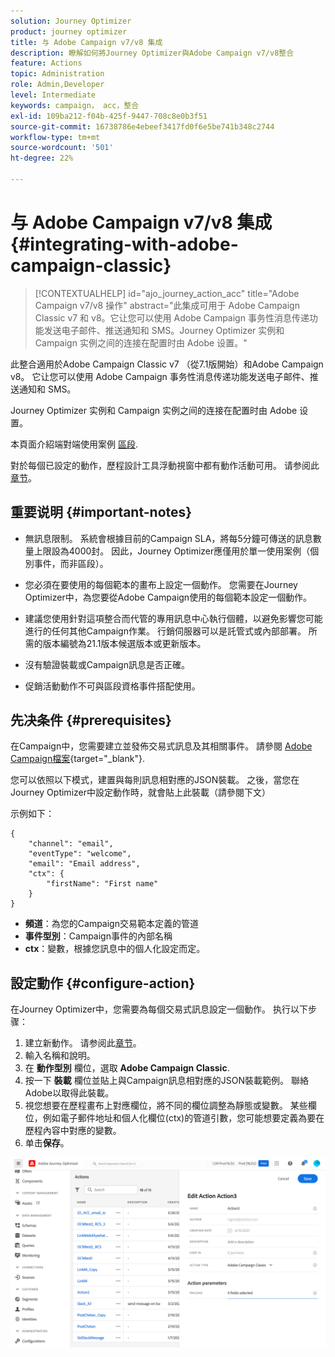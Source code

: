 ```yaml
---
solution: Journey Optimizer
product: journey optimizer
title: 与 Adobe Campaign v7/v8 集成
description: 瞭解如何將Journey Optimizer與Adobe Campaign v7/v8整合
feature: Actions
topic: Administration
role: Admin,Developer
level: Intermediate
keywords: campaign， acc，整合
exl-id: 109ba212-f04b-425f-9447-708c8e0b3f51
source-git-commit: 16738786e4ebeef3417fd0f6e5be741b348c2744
workflow-type: tm+mt
source-wordcount: '501'
ht-degree: 22%

---
```


# 与 Adobe Campaign v7/v8 集成 {#integrating-with-adobe-campaign-classic}

>[!CONTEXTUALHELP]
>id="ajo_journey_action_acc"
>title="Adobe Campaign v7/v8 操作"
>abstract="此集成可用于 Adobe Campaign Classic v7 和 v8。它让您可以使用 Adobe Campaign 事务性消息传递功能发送电子邮件、推送通知和 SMS。Journey Optimizer 实例和 Campaign 实例之间的连接在配置时由 Adobe 设置。"

此整合適用於Adobe Campaign Classic v7 （從7.1版開始）和Adobe Campaign v8。 它让您可以使用 Adobe Campaign 事务性消息传递功能发送电子邮件、推送通知和 SMS。

Journey Optimizer 实例和 Campaign 实例之间的连接在配置时由 Adobe 设置。

本頁面介紹端對端使用案例 [區段](../building-journeys/ajo-ac.md).

對於每個已設定的動作，歷程設計工具浮動視窗中都有動作活動可用。 请参阅此[章节](../building-journeys/using-adobe-campaign-classic.md)。

## 重要说明 {#important-notes}

* 無訊息限制。 系統會根據目前的Campaign SLA，將每5分鐘可傳送的訊息數量上限設為4000封。 因此，Journey Optimizer應僅用於單一使用案例（個別事件，而非區段）。

* 您必須在要使用的每個範本的畫布上設定一個動作。 您需要在Journey Optimizer中，為您要從Adobe Campaign使用的每個範本設定一個動作。

* 建議您使用針對這項整合而代管的專用訊息中心執行個體，以避免影響您可能進行的任何其他Campaign作業。 行銷伺服器可以是託管式或內部部署。 所需的版本編號為21.1版本候選版本或更新版本。

* 沒有驗證裝載或Campaign訊息是否正確。

* 促銷活動動作不可與區段資格事件搭配使用。

## 先决条件 {#prerequisites}

在Campaign中，您需要建立並發佈交易式訊息及其相關事件。 請參閱 [Adobe Campaign檔案](https://experienceleague.adobe.com/docs/campaign-classic/using/transactional-messaging/introduction/about-transactional-messaging.html#transactional-messaging){target="_blank"}.

您可以依照以下模式，建置與每則訊息相對應的JSON裝載。 之後，當您在Journey Optimizer中設定動作時，就會貼上此裝載（請參閱下文）

示例如下：

```
{
    "channel": "email",
    "eventType": "welcome",
    "email": "Email address",
    "ctx": {
        "firstName": "First name"
    }
}
```

* **頻道**：為您的Campaign交易範本定義的管道
* **事件型別**：Campaign事件的內部名稱
* **ctx**：變數，根據您訊息中的個人化設定而定。

## 設定動作 {#configure-action}

在Journey Optimizer中，您需要為每個交易式訊息設定一個動作。 执行以下步骤：

1. 建立新動作。 请参阅此[章节](../action/action.md)。
1. 輸入名稱和說明。
1. 在 **動作型別** 欄位，選取 **Adobe Campaign Classic**.
1. 按一下 **裝載** 欄位並貼上與Campaign訊息相對應的JSON裝載範例。 聯絡Adobe以取得此裝載。
1. 視您想要在歷程畫布上對應欄位，將不同的欄位調整為靜態或變數。 某些欄位，例如電子郵件地址和個人化欄位(ctx)的管道引數，您可能想要定義為要在歷程內容中對應的變數。
1. 单击&#x200B;**保存**。

![](assets/accintegration1.png)
